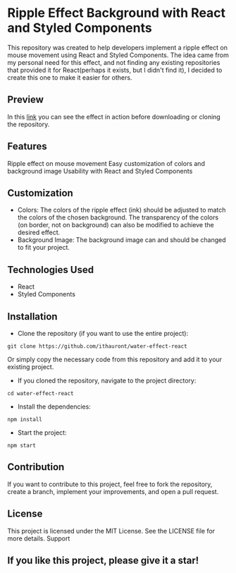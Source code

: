 # Ripple Effect Background with React and Styled Components

This repository was created to help developers implement a ripple effect on mouse movement using React and Styled Components. The idea came from my personal need for this effect, and not finding any existing repositories that provided it for React(perhaps it exists, but I didn't find it), I decided to create this one to make it easier for others.

## Preview

  In this [link](https://ithauront.github.io/water-effect-react/) you can see the effect in action before downloading or cloning the repository.


## Features

 Ripple effect on mouse movement
 Easy customization of colors and background image
 Usability with React and Styled Components

## Customization

  * Colors: The colors of the ripple effect (ink) should be adjusted to match the colors of the chosen background. The transparency of the colors (on border, not on background) can also be modified to achieve the desired effect.
  *  Background Image: The background image can and should be changed to fit your project.

## Technologies Used

  *  React
  * Styled Components

## Installation

* Clone the repository (if you want to use the entire project):

```git clone https://github.com/ithauront/water-effect-react```

Or simply copy the necessary code from this repository and add it to your existing project.

* If you cloned the repository, navigate to the project directory:

```cd water-effect-react```

* Install the dependencies:

```npm install```

* Start the project:

```npm start```

## Contribution

If you want to contribute to this project, feel free to fork the repository, create a branch, implement your improvements, and open a pull request.

## License

This project is licensed under the MIT License. See the LICENSE file for more details.
Support

## If you like this project, please give it a star!
